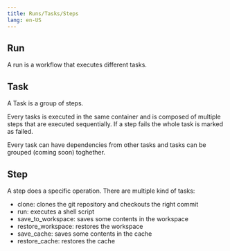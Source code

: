 ```yaml
---
title: Runs/Tasks/Steps
lang: en-US
---
```


## Run

A run is a workflow that executes different tasks.

## Task

A Task is a group of steps.

Every tasks is executed in the same container and is composed of multiple steps that are executed sequentially. If a step fails the whole task is marked as failed.

Every task can have dependencies from other tasks and tasks can be grouped (coming soon) toghether.

## Step

A step does a specific operation. There are multiple kind of tasks:

* clone: clones the git repository and checkouts the right commit
* run: executes a shell script
* save_to_workspace: saves some contents in the workspace
* restore_workspace: restores the workspace
* save_cache: saves some contents in the cache
* restore_cache: restores the cache
